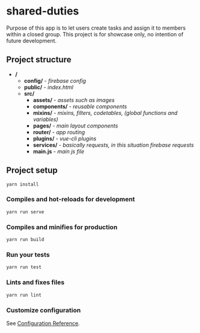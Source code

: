 # shared-duties
Purpose of this app is to let users create tasks and assign it to members within a closed group.
This project is for showcase only, no intention of future development.

## Project structure
* **<root>/**
  * **config/** - *firebase config*
  * **public/** - *index.html*
  * **src/**
    * **assets/** - *assets such as images*
    * **components/** - *reusable components*
    * **mixins/** - *mixins, filters, codetables, (global functions and variables)*
    * **pages/** - *main layout components*
    * **router/** - *app routing*
    * **plugins/** - *vue-cli plugins*
    * **services/** - *basically requests, in this situation firebase requests*
    * **main.js** - *main js file*

## Project setup
```
yarn install
```

### Compiles and hot-reloads for development
```
yarn run serve
```

### Compiles and minifies for production
```
yarn run build
```

### Run your tests
```
yarn run test
```

### Lints and fixes files
```
yarn run lint
```

### Customize configuration
See [Configuration Reference](https://cli.vuejs.org/config/).

